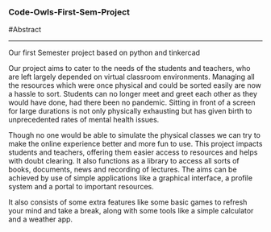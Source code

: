 ### Code-Owls-First-Sem-Project
#Abstract
<hr>
Our first Semester project based on python and tinkercad

Our project aims to cater to the needs of the students and teachers, who are left largely depended on virtual classroom environments. Managing all the resources which were once physical and could be sorted easily are now a hassle to sort. Students can no longer meet and greet each other as they would have done, had there been no pandemic. Sitting in front of a screen for large durations is not only physically exhausting but has given birth to unprecedented rates of mental health issues. 

Though no one would be able to simulate the physical classes we can try to make the online experience better and more fun to use. This project impacts students and teachers, offering them easier access to resources and helps with doubt clearing. It also functions as a library to access all sorts of books, documents, news and recording of lectures. The aims can be achieved by use of simple applications like a graphical interface, a profile system and a portal to important resources. 

It also consists of some extra features like some basic games to refresh your mind and take a break, along with some tools like a simple calculator and a weather app.
